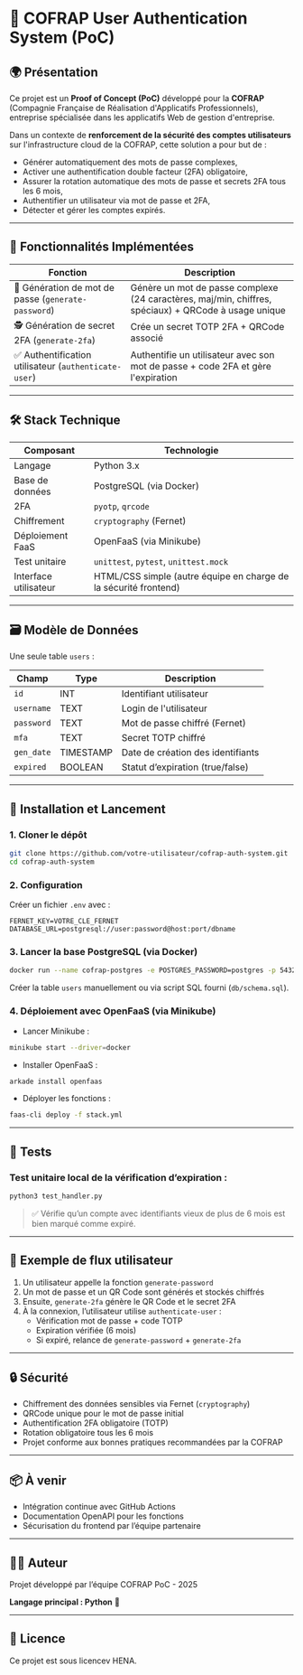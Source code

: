 # 🔐 COFRAP User Authentication System (PoC)

## 🌍 Présentation

Ce projet est un **Proof of Concept (PoC)** développé pour la **COFRAP** (Compagnie Française de Réalisation d'Applicatifs Professionnels), entreprise spécialisée dans les applicatifs Web de gestion d'entreprise.

Dans un contexte de **renforcement de la sécurité des comptes utilisateurs** sur l'infrastructure cloud de la COFRAP, cette solution a pour but de :

- Générer automatiquement des mots de passe complexes,
- Activer une authentification double facteur (2FA) obligatoire,
- Assurer la rotation automatique des mots de passe et secrets 2FA tous les 6 mois,
- Authentifier un utilisateur via mot de passe et 2FA,
- Détecter et gérer les comptes expirés.

---

## 🧩 Fonctionnalités Implémentées

| Fonction | Description |
|---------|-------------|
| 🔑 Génération de mot de passe (`generate-password`) | Génère un mot de passe complexe (24 caractères, maj/min, chiffres, spéciaux) + QRCode à usage unique |
| 🕵️ Génération de secret 2FA (`generate-2fa`) | Crée un secret TOTP 2FA + QRCode associé |
| ✅ Authentification utilisateur (`authenticate-user`) | Authentifie un utilisateur avec son mot de passe + code 2FA et gère l'expiration |

---

## 🛠️ Stack Technique

| Composant | Technologie |
|----------|-------------|
| Langage | Python 3.x |
| Base de données | PostgreSQL (via Docker) |
| 2FA | `pyotp`, `qrcode` |
| Chiffrement | `cryptography` (Fernet) |
| Déploiement FaaS | OpenFaaS (via Minikube) |
| Test unitaire | `unittest`, `pytest`, `unittest.mock` |
| Interface utilisateur | HTML/CSS simple (autre équipe en charge de la sécurité frontend) |

---

## 🗃️ Modèle de Données

Une seule table `users` :

| Champ | Type | Description |
|-------|------|-------------|
| `id` | INT | Identifiant utilisateur |
| `username` | TEXT | Login de l'utilisateur |
| `password` | TEXT | Mot de passe chiffré (Fernet) |
| `mfa` | TEXT | Secret TOTP chiffré |
| `gen_date` | TIMESTAMP | Date de création des identifiants |
| `expired` | BOOLEAN | Statut d’expiration (true/false) |

---

## 🚀 Installation et Lancement

### 1. Cloner le dépôt

```bash
git clone https://github.com/votre-utilisateur/cofrap-auth-system.git
cd cofrap-auth-system
```

### 2. Configuration

Créer un fichier `.env` avec :

```
FERNET_KEY=VOTRE_CLE_FERNET
DATABASE_URL=postgresql://user:password@host:port/dbname
```

### 3. Lancer la base PostgreSQL (via Docker)

```bash
docker run --name cofrap-postgres -e POSTGRES_PASSWORD=postgres -p 5432:5432 -d postgres
```

Créer la table `users` manuellement ou via script SQL fourni (`db/schema.sql`).

### 4. Déploiement avec OpenFaaS (via Minikube)

- Lancer Minikube :
```bash
minikube start --driver=docker
```

- Installer OpenFaaS :
```bash
arkade install openfaas
```

- Déployer les fonctions :
```bash
faas-cli deploy -f stack.yml
```

---

## 🧪 Tests

### Test unitaire local de la vérification d’expiration :

```bash
python3 test_handler.py
```

> ✅ Vérifie qu’un compte avec identifiants vieux de plus de 6 mois est bien marqué comme expiré.

---

## 🧾 Exemple de flux utilisateur

1. Un utilisateur appelle la fonction `generate-password`
2. Un mot de passe et un QR Code sont générés et stockés chiffrés
3. Ensuite, `generate-2fa` génère le QR Code et le secret 2FA
4. À la connexion, l’utilisateur utilise `authenticate-user` :
   - Vérification mot de passe + code TOTP
   - Expiration vérifiée (6 mois)
   - Si expiré, relance de `generate-password` + `generate-2fa`

---

## 🔒 Sécurité

- Chiffrement des données sensibles via Fernet (`cryptography`)
- QRCode unique pour le mot de passe initial
- Authentification 2FA obligatoire (TOTP)
- Rotation obligatoire tous les 6 mois
- Projet conforme aux bonnes pratiques recommandées par la COFRAP

---

## 📦 À venir

- Intégration continue avec GitHub Actions
- Documentation OpenAPI pour les fonctions
- Sécurisation du frontend par l’équipe partenaire

---

## 👨‍💻 Auteur

Projet développé par l’équipe COFRAP PoC - 2025  
 
**Langage principal : Python** 🐍

---

## 📄 Licence

Ce projet est sous licencev HENA.
